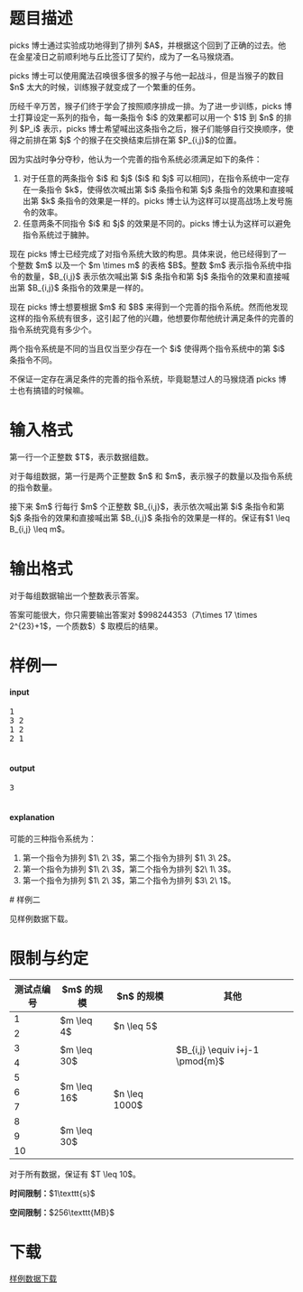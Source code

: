 # 题目描述

<p>picks 博士通过实验成功地得到了排列 $A$，并根据这个回到了正确的过去。他在金星凌日之前顺利地与丘比签订了契约，成为了一名马猴烧酒。</p>
<p>picks 博士可以使用魔法召唤很多很多的猴子与他一起战斗，但是当猴子的数目 $n$ 太大的时候，训练猴子就变成了一个繁重的任务。</p>
<p>历经千辛万苦，猴子们终于学会了按照顺序排成一排。为了进一步训练，picks 博士打算设定一系列的指令，每一条指令 $i$ 的效果都可以用一个 $1$ 到 $n$ 的排列 $P_i$ 表示，picks 博士希望喊出这条指令之后，猴子们能够自行交换顺序，使得之前排在第 $j$ 个的猴子在交换结束后排在第 $P_{i,j}$的位置。</p>
<p>因为实战时争分夺秒，他认为一个完善的指令系统必须满足如下的条件：</p>
<ol><li>对于任意的两条指令 $i$ 和 $j$ ($i$ 和 $j$ 可以相同)，在指令系统中一定存在一条指令 $k$，使得依次喊出第 $i$ 条指令和第 $j$ 条指令的效果和直接喊出第 $k$ 条指令的效果是一样的。picks 博士认为这样可以提高战场上发号施令的效率。</li>
<li>任意两条不同指令 $i$ 和 $j$ 的效果是不同的。picks 博士认为这样可以避免指令系统过于臃肿。</li>
</ol><p>现在 picks 博士已经完成了对指令系统大致的构思。具体来说，他已经得到了一个整数 $m$ 以及一个 $m \times m$ 的表格 $B$。整数 $m$ 表示指令系统中指令的数量，$B_{i,j}$ 表示依次喊出第 $i$ 条指令和第 $j$ 条指令的效果和直接喊出第 $B_{i,j}$ 条指令的效果是一样的。</p>
<p>现在 picks 博士想要根据 $m$ 和 $B$ 来得到一个完善的指令系统。然而他发现这样的指令系统有很多，这引起了他的兴趣，他想要你帮他统计满足条件的完善的指令系统究竟有多少个。</p>
<p>两个指令系统是不同的当且仅当至少存在一个 $i$ 使得两个指令系统中的第 $i$ 条指令不同。</p>
<p>不保证一定存在满足条件的完善的指令系统，毕竟聪慧过人的马猴烧酒 picks 博士也有搞错的时候嘛。</p>

# 输入格式


<p>第一行一个正整数 $T$，表示数据组数。</p>
<p>对于每组数据，第一行是两个正整数 $n$ 和 $m$，表示猴子的数量以及指令系统的指令数量。</p>
<p>接下来 $m$ 行每行 $m$ 个正整数 $B_{i,j}$，表示依次喊出第 $i$ 条指令和第 $j$ 条指令的效果和直接喊出第 $B_{i,j}$ 条指令的效果是一样的。保证有$1 \leq B_{i,j} \leq m$。</p>

# 输出格式


<p>对于每组数据输出一个整数表示答案。</p>
<p>答案可能很大，你只需要输出答案对 $998244353（7\times 17 \times 2^{23}+1$，一个质数$）$ 取模后的结果。</p>

# 样例一


<h4>input</h4>
<pre>1
3 2
1 2
2 1

</pre>

<h4>output</h4>
<pre>3

</pre>

<h4>explanation</h4>
<p>可能的三种指令系统为：</p>
<ol><li>第一个指令为排列 $1\ 2\ 3$，第二个指令为排列 $1\ 3\ 2$。</li>
<li>第一个指令为排列 $1\ 2\ 3$，第二个指令为排列 $2\ 1\ 3$。</li>
<li>第一个指令为排列 $1\ 2\ 3$，第二个指令为排列 $3\ 2\ 1$。</li>
</ol>
# 样例二


<p>见样例数据下载。</p>

# 限制与约定


<div class="table-responsive">
    <table class="table table-bordered table-text-center table-vertical-middle"><thead><tr><th>测试点编号</th><th>$m$ 的规模</th><th>$n$ 的规模</th><th>其他</th></tr></thead><tbody><tr><td>1</td><td rowspan="2">$m \leq 4$</td><td rowspan="2">$n \leq 5$</td><td rowspan="2"></td></tr><tr><td>2</td></tr><tr><td>3</td><td rowspan="2">$m \leq 30$</td><td rowspan="8">$n \leq 1000$</td><td rowspan="2">$B_{i,j} \equiv i+j-1 \pmod{m}$</td></tr><tr><td>4</td></tr><tr><td>5</td><td rowspan="3">$m \leq 16$</td><td rowspan="6"></td></tr><tr><td>6</td></tr><tr><td>7</td></tr><tr><td>8</td><td rowspan="3">$m \leq 30$</td></tr><tr><td>9</td></tr><tr><td>10</td></tr></tbody></table></div>

<p>对于所有数据，保证有 $T \leq 10$。</p>
<p><strong>时间限制：</strong>$1\texttt{s}$</p>
<p><strong>空间限制：</strong>$256\texttt{MB}$</p>

# 下载


<p><a href="/download.php?type=problem&amp;id=154">样例数据下载</a></p>
